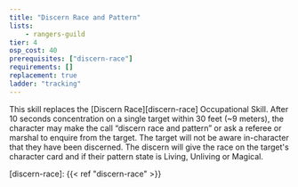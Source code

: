 ```yaml
---
title: "Discern Race and Pattern"
lists:
    - rangers-guild
tier: 4
osp_cost: 40
prerequisites: ["discern-race"]
requirements: []
replacement: true
ladder: "tracking"
---
```

This skill replaces the [Discern Race][discern-race] Occupational Skill. After 10 seconds concentration on a single target within 30 feet (~9 meters), the character may make the call “discern race and pattern” or ask a referee or marshal to enquire from the target. The target will not be aware in-character that they have been discerned. The discern will give the race on the target's character card and if their pattern state is Living, Unliving or Magical.

[discern-race]: {{< ref "discern-race" >}}